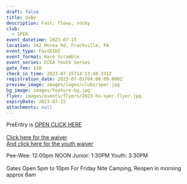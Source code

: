 ```yaml
---
draft: false
title: OxBo
description: Fast, flowy, rocky
club:
  - SPER
event_datetime: 2023-07-15
location: 342 Morea Rd, Frackville, PA
event_type: FastKIDZ
event_format: Hare Scramble
event_series: ECEA Youth Series
gate_fee: $10
check_in_time: 2023-07-15T14:13:40.331Z
registration_date: 2023-07-01T04:00:00.000Z
preview_image: images/logos/clubs/sper.jpg
bg_image: images/feature-bg.jpg
flyer: images/events/flyers/2023-hs-sper-flyer.jpg
expiryDate: 2023-07-15
attachments: null
---
```

PreEntry is [OPEN CLICK HERE](https://www.moto-tally.com/ECEA/ECEA_PWY/PreEntry.aspx)\
\
[Click here for the waiver](/attachments/events/2023-sper-oxbo-waiver.pdf)  
[And click here for the youth waiver](/attachments/events/2023-sper-oxbo-youth-waiver.pdf)

Pee-Wee: 12:00pm NOON
Junior: 1:30PM
Youth: 3:30PM\
\
Gates Open 5pm to 10pm For Friday Nite Camping, Reopen in morning approx 6am